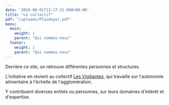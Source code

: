 ```yaml
---
date: '2019-08-01T13:17:31.000+00:00'
title: "Le collectif"
pdf: "/uploads/Plaidoyer.pdf"
menu:
  main:
    weight: 1
    parent: "Qui sommes-nous"
  footer:
    weight: 1
    parent: "Qui sommes-nous"
---
```


Derrière ce site, on retrouve différentes personnes et structures.

L'initiative en revient au collectif [Les Vigiliantes](https://www.vigiliantes.fr), qui travaille sur l'autonomie alimentaire à l'échelle de l'agglomération.

Y contribuent diverses entités ou personnes, sur leurs domaines d'intérêt et d'expertise.